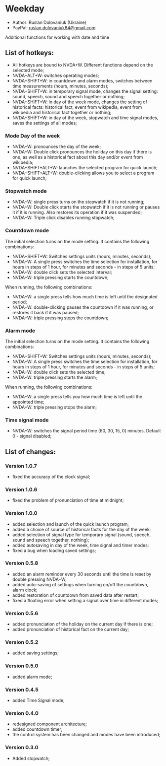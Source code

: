 # Weekday

* Author: Ruslan Dolovaniuk (Ukraine)
* PayPal: ruslan.dolovaniuk84@gmail.com


Additional functions for working with date and time

## List of hotkeys:
* All hotkeys are bound to NVDA+W. Different functions depend on the selected mode;
* NVDA+ALT+W: switches operating modes;
* NVDA+SHIFT+W: in countdown and alarm modes, switches between time measurements (hours, minutes, seconds);
* NVDA+SHIFT+W: in temporary signal mode, changes the signal setting: sound, speech, sound and speech together or nothing;
* NVDA+SHIFT+W: in day of the week mode, changes the setting of historical facts: historical fact, event from wikipedia, event from wikipedia and historical fact together or nothing;
* NVDA+SHIFT+W: in day of the week, stopwatch and time signal modes, saves the settings of all modes;

### Mode Day of the week
* NVDA+W: pronounces the day of the week;
* NVDA+W: Double click pronounces the holiday on this day if there is one, as well as a historical fact about this day and/or event from wikipedia;
* NVDA+SHIFT+ALT+W: launches the selected program for quick launch;
* NVDA+SHIFT+ALT+W: double-clicking allows you to select a program for quick launch;

### Stopwatch mode
* NVDA+W: single press turns on the stopwatch if it is not running;
* NVDA+W: Double click starts the stopwatch if it is not running or pauses it if it is running. Also restores its operation if it was suspended;
* NVDA+W: Triple click disables running stopwatch;

### Countdown mode
The initial selection turns on the mode setting. It contains the following combinations:
* NVDA+SHIFT+W: Switches settings units (hours, minutes, seconds);
* NVDA+W: A single press switches the time selection for installation, for hours in steps of 1 hour, for minutes and seconds - in steps of 5 units;
* NVDA+W: double click sets the selected interval;
* NVDA+W: triple pressing starts the countdown;

When running, the following combinations:
* NVDA+W: a single press tells how much time is left until the designated period;
* NVDA+W: double-clicking pauses the countdown if it was running, or restores it back if it was paused;
* NVDA+W: triple pressing stops the countdown;

### Alarm mode
The initial selection turns on the mode setting. It contains the following combinations:
* NVDA+SHIFT+W: Switches settings units (hours, minutes, seconds);
* NVDA+W: A single press switches the time selection for installation, for hours in steps of 1 hour, for minutes and seconds - in steps of 5 units;
* NVDA+W: double click sets the selected time;
* NVDA+W: triple pressing starts the alarm;

When running, the following combinations:
* NVDA+W: a single press tells you how much time is left until the appointed time;
* NVDA+W: triple pressing stops the alarm;

### Time signal mode
* NVDA+W: switches the signal period time (60, 30, 15, 0) minutes. Default 0 - signal disabled;

## List of changes:
### Version 1.0.7
* fixed the accuracy of the clock signal;

### Version 1.0.6
* fixed the problem of pronunciation of time at midnight;

### Version 1.0.0
* added selection and launch of the quick launch program;
* added a choice of source of historical facts for the day of the week;
* added selection of signal type for temporary signal (sound, speech, sound and speech together, nothing);
* added autosaving in day of the week, time signal and timer modes;
* fixed a bug when loading saved settings;

### Version 0.5.8
* added an alarm reminder every 30 seconds until the time is reset by double pressing NVDA+W;
* added auto-saving of settings when turning on/off the countdown, alarm clock;
* added restoration of countdown from saved data after restart;
* fixed a floating error when setting a signal over time in different modes;

### Version 0.5.6
* added pronunciation of the holiday on the current day if there is one;
* added pronunciation of historical fact on the current day;

### Version 0.5.2
* added saving settings;

### Version 0.5.0
* added alarm mode;

### Version 0.4.5
* added Time Signal mode;

### Version 0.4.0
* redesigned component architecture;
* added countdown timer;
* the control system has been changed and modes have been introduced;

### Version 0.3.0
* Added stopwatch;
